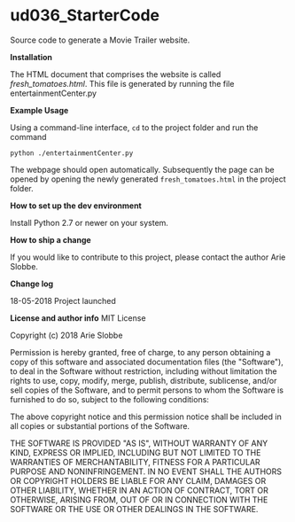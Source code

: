 # ud036_StarterCode
Source code to generate a Movie Trailer website.

**Installation**

The HTML document that comprises the website is called *fresh_tomatoes.html*. This file is generated by running the file entertainmentCenter.py

**Example Usage**

Using a command-line interface, `cd` to the project folder and run the command

```
python ./entertainmentCenter.py
```

The webpage should open automatically. Subsequently the page can be opened by opening the newly generated `fresh_tomatoes.html` in the project folder.

**How to set up the dev environment**

Install Python 2.7 or newer on your system.

**How to ship a change** 

If you would like to contribute to this project, please contact the author Arie Slobbe.

**Change log**

18-05-2018 Project launched

**License and author info**
MIT License

Copyright (c) 2018 Arie Slobbe

Permission is hereby granted, free of charge, to any person obtaining a copy
of this software and associated documentation files (the "Software"), to deal
in the Software without restriction, including without limitation the rights
to use, copy, modify, merge, publish, distribute, sublicense, and/or sell
copies of the Software, and to permit persons to whom the Software is
furnished to do so, subject to the following conditions:

The above copyright notice and this permission notice shall be included in all
copies or substantial portions of the Software.

THE SOFTWARE IS PROVIDED "AS IS", WITHOUT WARRANTY OF ANY KIND, EXPRESS OR
IMPLIED, INCLUDING BUT NOT LIMITED TO THE WARRANTIES OF MERCHANTABILITY,
FITNESS FOR A PARTICULAR PURPOSE AND NONINFRINGEMENT. IN NO EVENT SHALL THE
AUTHORS OR COPYRIGHT HOLDERS BE LIABLE FOR ANY CLAIM, DAMAGES OR OTHER
LIABILITY, WHETHER IN AN ACTION OF CONTRACT, TORT OR OTHERWISE, ARISING FROM,
OUT OF OR IN CONNECTION WITH THE SOFTWARE OR THE USE OR OTHER DEALINGS IN THE
SOFTWARE.
